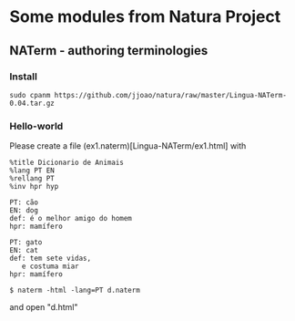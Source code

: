 # Some modules from Natura Project


## NATerm - authoring terminologies

### Install

```
sudo cpanm https://github.com/jjoao/natura/raw/master/Lingua-NATerm-0.04.tar.gz
```

### Hello-world

Please create a file (ex1.naterm)[Lingua-NATerm/ex1.html] with
```
%title Dicionario de Animais
%lang PT EN
%rellang PT
%inv hpr hyp

PT: cão
EN: dog
def: é o melhor amigo do homem
hpr: mamífero

PT: gato
EN: cat
def: tem sete vidas,
   e costuma miar
hpr: mamífero

```

```
$ naterm -html -lang=PT d.naterm
```

and open "d.html"


